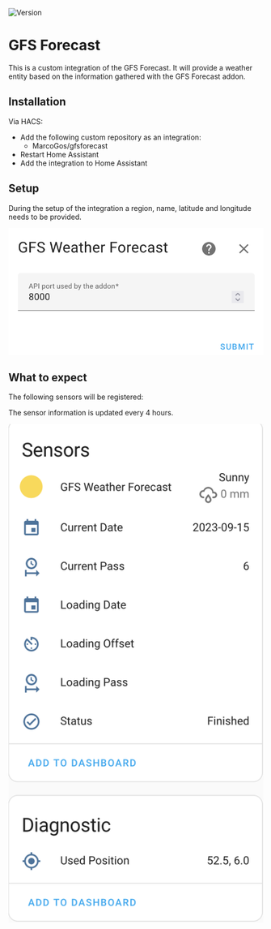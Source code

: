 ![Version](https://img.shields.io/github/v/release/MarcoGos/gfsforecast?include_prereleases)

# GFS Forecast

This is a custom integration of the GFS Forecast. It will provide a weather entity based on the information gathered with the GFS Forecast addon.

## Installation

Via HACS:

- Add the following custom repository as an integration:
    - MarcoGos/gfsforecast
- Restart Home Assistant
- Add the integration to Home Assistant

## Setup

During the setup of the integration a region, name, latitude and longitude needs to be provided.

![Setup](/assets/setup.png)

## What to expect

The following sensors will be registered:


The sensor information is updated every 4 hours.

![Sensors](/assets/sensors.png)
